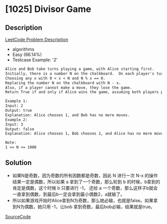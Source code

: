 # [1025] Divisor Game

## Description

[LeetCode Problem Description](https://leetcode.com/problems/divisor-game/description/)

* algorithms
* Easy (66.14%)
* Testcase Example:  '2'

```md
Alice and Bob take turns playing a game, with Alice starting first.
Initially, there is a number N on the chalkboard.  On each player's turn, that player makes a move consisting of:
Choosing any x with 0 < x < N and N % x == 0.
Replacing the number N on the chalkboard with N - x.
Also, if a player cannot make a move, they lose the game.
Return True if and only if Alice wins the game, assuming both players play optimally.

Example 1:
Input: 2
Output: true
Explanation: Alice chooses 1, and Bob has no more moves.
Example 2:
Input: 3
Output: false
Explanation: Alice chooses 1, Bob chooses 1, and Alice has no more moves.

Note:
1 <= N <= 1000

```

## Solution

* 如果N是奇数，因为奇数的所有因数都是奇数，因此 N 进行一次 N-x 的操作结果一定是偶数，所以如果 a 拿到了一个奇数，那么轮到 b 的时候，b拿到的肯定是偶数，这个时候 b 只要进行 -1， 还给 a 一个奇数，那么这样子b就会一直拿到偶数，到最后b一定会拿到最小偶数2，a就输了。
* 所以如果游戏开始时Alice拿到N为奇数，那么她必输，也就是false。如果拿到N为偶数，她只用 -1，让bob 拿到奇数，最后bob必输，结果就是true。

[SourceCode](./solution.js)
